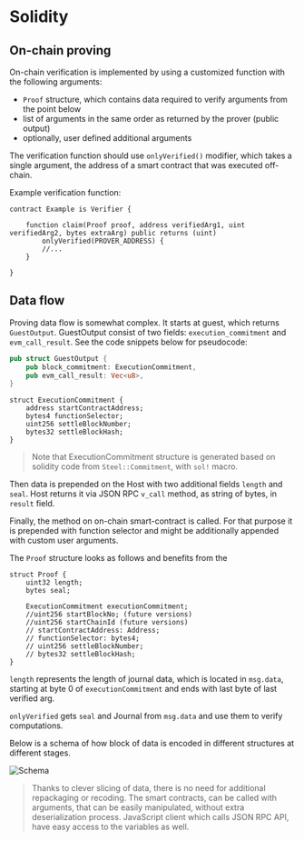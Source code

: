 # Solidity

## On-chain proving

On-chain verification is implemented by using a customized function with the following arguments:
- `Proof` structure, which contains data required to verify arguments from the point below
- list of arguments in the same order as returned by the prover (public output)
- optionally, user defined additional arguments

The verification function should use `onlyVerified()` modifier, which takes a single argument, the address of a smart contract that was executed off-chain.

Example verification function:

```solidity
contract Example is Verifier {

    function claim(Proof proof, address verifiedArg1, uint verifiedArg2, bytes extraArg) public returns (uint)
        onlyVerified(PROVER_ADDRESS) {
        //...
    }

}
```

## Data flow

Proving data flow is somewhat complex. It starts at guest, which returns `GuestOutput`. GuestOutput consist of two fields: `execution_commitment` and `evm_call_result`. See the code snippets below for pseudocode:

```rust
pub struct GuestOutput {
    pub block_commitment: ExecutionCommitment,
    pub evm_call_result: Vec<u8>,
}
```

```solidity
struct ExecutionCommitment {
    address startContractAddress;
    bytes4 functionSelector;
    uint256 settleBlockNumber;
    bytes32 settleBlockHash;
}
```

> Note that ExecutionCommitment structure is generated based on solidity code from `Steel::Commitment`, with `sol!` macro.

Then data is prepended on the Host with two additional fields `length` and `seal`. Host returns it via JSON RPC `v_call` method, as string of bytes, in `result` field.

Finally, the method on on-chain smart-contract is called. For that purpose it is prepended with function selector and might be additionally appended with custom user arguments.

The `Proof` structure looks as follows and benefits from the


```solidity
struct Proof {
    uint32 length;
    bytes seal;

    ExecutionCommitment executionCommitment;
    //uint256 startBlockNo; (future versions)
    //uint256 startChainId (future versions)
    // startContractAddress: Address;
    // functionSelector: bytes4;
    // uint256 settleBlockNumber;
    // bytes32 settleBlockHash;
}
```

`length` represents the length of journal data, which is located in `msg.data`, starting at byte 0 of `executionCommitment` and ends with last byte of last verified arg.

`onlyVerified` gets `seal` and Journal from `msg.data` and use them to verify computations.

Below is a schema of how block of data is encoded in different structures at different stages.

![Schema](/images/architecture/transaction-data.png)


> Thanks to clever slicing of data, there is no need for additional repackaging or recoding. The smart contracts, can be called with arguments, that can be easily manipulated, without extra deserialization process. JavaScript client which calls JSON RPC API, have easy access to the variables as well.
